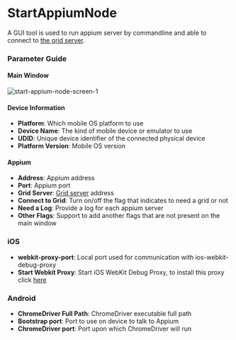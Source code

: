 # StartAppiumNode
A GUI tool is used to run appium server by commandline and able to connect to [the grid server](https://github.com/trantrungtin/AppiumGridServer).



### Parameter Guide
#### Main Window
![start-appium-node-screen-1](https://cloud.githubusercontent.com/assets/4379558/25312391/fdc09284-2841-11e7-91ad-1fc6c97619db.png)
#### Device Information
* **Platform**: Which mobile OS platform to use
* **Device Name**: The kind of mobile device or emulator to use
* **UDID**: Unique device identifier of the connected physical device
* **Platform Version**: Mobile OS version
#### Appium
* **Address**: Appium address
* **Port**: Appium port
* **Grid Server**: [Grid server](https://github.com/trantrungtin/AppiumGridServer) address
* **Connect to Grid**: Turn on/off the flag that indicates to need a grid or not
* **Need a Log**: Provide a log for each appium server
* **Other Flags**: Support to add another flags that are not present on the main window
### iOS
* **webkit-proxy-port**: Local port used for communication with ios-webkit-debug-proxy
* **Start Webkit Proxy**: Start iOS WebKit Debug Proxy, to install this proxy click [here](https://github.com/appium/appium/blob/master/docs/en/advanced-concepts/ios-webkit-debug-proxy.md)
### Android
* **ChromeDriver Full Path**: ChromeDriver executable full path
* **Bootstrap port**: Port to use on device to talk to Appium
* **ChromeDriver port**: Port upon which ChromeDriver will run
